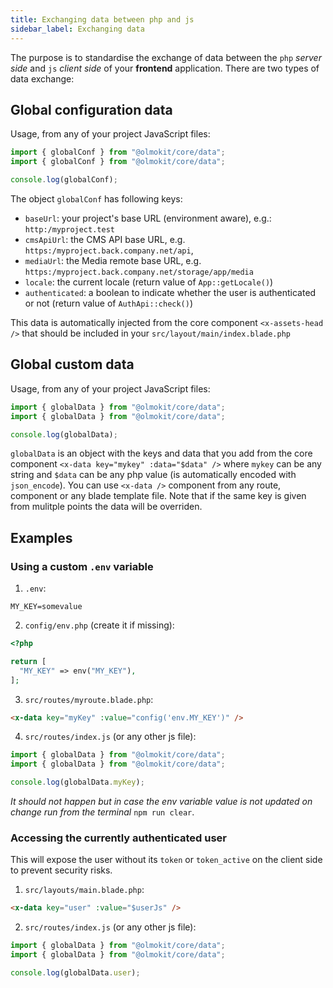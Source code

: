 ```yaml
---
title: Exchanging data between php and js
sidebar_label: Exchanging data
---
```


The purpose is to standardise the exchange of data between the `php` _server side_ and `js` _client side_ of your **frontend** application. There are two types of data exchange:

## Global configuration data

Usage, from any of your project JavaScript files:

```js
import { globalConf } from "@olmokit/core/data";
import { globalConf } from "@olmokit/core/data";

console.log(globalConf);
```

The object `globalConf` has following keys:

- `baseUrl`: your project's base URL (environment aware), e.g.: `http:/myproject.test`
- `cmsApiUrl`: the CMS API base URL, e.g. `https:/myproject.back.company.net/api`,
- `mediaUrl`: the Media remote base URL, e.g. `https:/myproject.back.company.net/storage/app/media`
- `locale`: the current locale (return value of `App::getLocale()`)
- `authenticated`: a boolean to indicate whether the user is authenticated or not (return value of `AuthApi::check()`)

This data is automatically injected from the core component `<x-assets-head />` that should be included in your `src/layout/main/index.blade.php`

## Global custom data

Usage, from any of your project JavaScript files:

```js
import { globalData } from "@olmokit/core/data";
import { globalData } from "@olmokit/core/data";

console.log(globalData);
```

`globalData` is an object with the keys and data that you add from the core component `<x-data key="mykey" :data="$data" />` where `mykey` can be any string and `$data` can be any php value (is automatically encoded with `json_encode`).
You can use `<x-data />` component from any route, component or any blade template file. Note that if the same key is given from mulitple points the data will be overriden.

## Examples

### Using a custom `.env` variable

1. `.env`:

```env
MY_KEY=somevalue
```

2. `config/env.php` (create it if missing):

```php
<?php

return [
  "MY_KEY" => env("MY_KEY"),
];
```

3. `src/routes/myroute.blade.php`:

```html
<x-data key="myKey" :value="config('env.MY_KEY')" />
```

4. `src/routes/index.js` (or any other js file):

```js
import { globalData } from "@olmokit/core/data";
import { globalData } from "@olmokit/core/data";

console.log(globalData.myKey);
```

_It should not happen but in case the env variable value is not updated on change run from the terminal_ `npm run clear`.

### Accessing the currently authenticated user

This will expose the user without its `token` or `token_active` on the client side to prevent security risks.

1. `src/layouts/main.blade.php`:

```html
<x-data key="user" :value="$userJs" />
```

2. `src/routes/index.js` (or any other js file):

```js
import { globalData } from "@olmokit/core/data";
import { globalData } from "@olmokit/core/data";

console.log(globalData.user);
```
